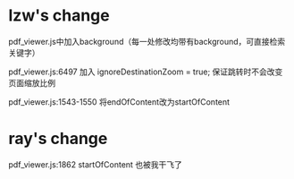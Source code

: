 # lzw's change
pdf_viewer.js中加入background（每一处修改均带有background，可直接检索关键字）

pdf_viewer.js:6497 加入 ignoreDestinationZoom = true; 保证跳转时不会改变页面缩放比例

pdf_viewer.js:1543-1550 将endOfContent改为startOfContent

# ray's change

pdf_viewer.js:1862 startOfContent 也被我干飞了